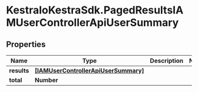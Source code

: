 # KestraIoKestraSdk.PagedResultsIAMUserControllerApiUserSummary

## Properties

Name | Type | Description | Notes
------------ | ------------- | ------------- | -------------
**results** | [**[IAMUserControllerApiUserSummary]**](IAMUserControllerApiUserSummary.md) |  | 
**total** | **Number** |  | 


